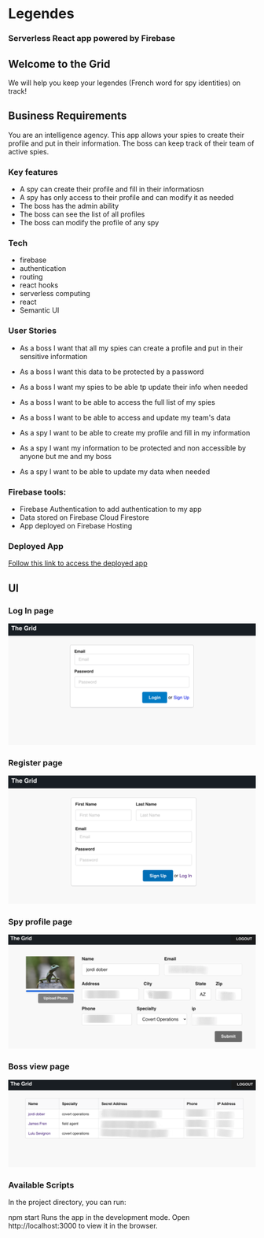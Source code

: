 # Legendes

### Serverless React app powered by Firebase

## Welcome to the Grid
We will help you keep your legendes (French word for spy identities) on track!

## Business Requirements
You are an intelligence agency. This app allows your spies to create their profile and put in their information. The boss can keep track of their team of active spies.

### Key features
- A spy can create their profile and fill in their informatiosn
- A spy has only access to their profile and can modify it as needed
- The boss has the admin ability
- The boss can see the list of all profiles
- The boss can modify the profile of any spy

### Tech
- firebase
- authentication
- routing
- react hooks
- serverless computing
- react
- Semantic UI

### User Stories
- As a boss I want that all my spies can create a profile and put in their sensitive information
- As a boss I want this data to be protected by a password
- As a boss I want my spies to be able tp update their info when needed
- As a boss I want to be able to access the full list of my spies
- As a boss I want to be able to access and update my team's data

- As a spy I want to be able to create my profile and fill in my information
- As a spy I want my information to be protected and non accessible by anyone but me and my boss
- As a spy I want to be able to update my data when needed


### Firebase tools:

- Firebase Authentication to add authentication to my app
- Data stored on Firebase Cloud Firestore
- App deployed on Firebase Hosting

### Deployed App
[Follow this link to access the deployed app](https://grid-legends.web.app/login)

## UI
### Log In page
![Login page](./assets/login.png)

### Register page
![Register page](./assets/register.png)

### Spy profile page
![Spy profile page](./assets/spy.png)

### Boss view page
![Boss view page](./assets/boss.png)

### Available Scripts

In the project directory, you can run:

npm start
Runs the app in the development mode.
Open http://localhost:3000 to view it in the browser.






